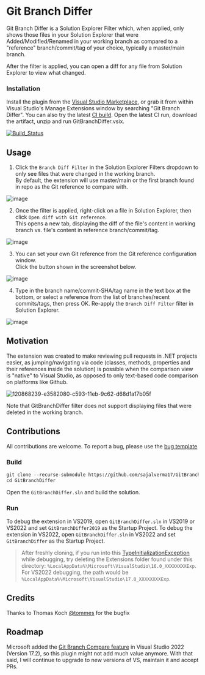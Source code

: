 # Git Branch Differ

Git Branch Differ is a Solution Explorer Filter which, when applied, only shows those files in your Solution Explorer that were Added/Modified/Renamed in your working branch as compared to a "reference" branch/commit/tag of your choice, typically a master/main branch.

After the filter is applied, you can open a diff for any file from Solution Explorer to view what changed.

### Installation
Install the plugin from the [Visual Studio Marketplace](https://marketplace.visualstudio.com/items?itemName=SajalVerma.GitBranchDifferDev17), or grab it from within Visual Studio's Manage Extensions window by searching "Git Branch Differ".
You can also try the latest [CI build](https://github.com/sajalverma17/GitBranchDiffer/actions/workflows/ci-build.yml).
Open the latest CI run, download the artifact, unzip and run GitBranchDiffer.vsix.

[![Build_Status](https://github.com/sajalverma17/GitBranchDiffer/actions/workflows/ci-build.yml/badge.svg)](https://github.com/sajalverma17/GitBranchDiffer/actions/workflows/ci-build.yml)

## Usage

1. Click the `Branch Diff Filter` in the Solution Explorer Filters dropdown to only see files that were changed in the working branch. <br>By default, the extension will use master/main or the first branch found in repo as the Git reference to compare with.

![image](https://user-images.githubusercontent.com/25904133/121787246-4b76ba00-cbc5-11eb-8033-7b06d92079d5.png)

2. Once the filter is applied, right-click on a file in Solution Explorer, then click `Open diff with Git reference`. <br>This opens a new tab, displaying the diff of the file's content in working branch vs. file's content in reference branch/commit/tag.

![image](https://github.com/sajalverma17/GitBranchDiffer/assets/25904133/2b45fd37-503f-4870-a6c4-055617edd0fd)

3. You can set your own Git reference from the Git reference configuration window. <br>Click the button shown in the screenshot below.

![image](https://github.com/sajalverma17/GitBranchDiffer/assets/25904133/05e7cb62-971e-4c74-885f-4f75fe5f707f)

4. Type in the branch name/commit-SHA/tag name in the text box at the bottom, or select a reference from the list of branches/recent commits/tags, then press OK. Re-apply the `Branch Diff Filter` filter in Solution Explorer.

![image](https://github.com/sajalverma17/GitBranchDiffer/assets/25904133/9a98b4b3-4c12-4114-9e6c-26f1b92e05f0)

## Motivation

The extension was created to make reviewing pull requests in .NET projects easier, as jumping/navigating via code (classes, methods, properties and their references inside the solution) is possible when the comparison view is "native" to Visual Studio, as opposed to only text-based code comparison on platforms like Github.

![120868239-e3582080-c593-11eb-9c62-d68d1a17b05f](https://user-images.githubusercontent.com/25904133/120868781-118a3000-c595-11eb-85f1-bd93a0116a52.png)

Note that GitBranchDiffer filter does not support displaying files that were deleted in the working branch.

## Contributions

All contributions are welcome.
To report a bug, please use the [bug template](https://github.com/sajalverma17/GitBranchDiffer/issues/new?assignees=&labels=bug&template=bug-report.md&title=)

### Build

```txt
git clone --recurse-submodule https://github.com/sajalverma17/GitBranchDiffer.git
cd GitBranchDiffer
```
Open the `GitBranchDiffer.sln` and build the solution.

### Run

To debug the extension in VS2019, open `GitBranchDiffer.sln` in VS2019 or VS2022 and set `GitBranchDiffer2019` as the Startup Project.
To debug the extension in VS2022, open `GitBranchDiffer.sln` in VS2022 and set `GitBranchDiffer` as the Startup Project.

>After freshly cloning, if you run into this [TypeInitializationException](https://stackoverflow.com/questions/59926253/libgit2sharp-dllnotfoundexception-unable-to-load-dll-git2-106a5f2) while debugging, try deleting the Extensions folder found under this directory: `%LocalAppData%\Microsoft\VisualStudio\16.0_XXXXXXXXExp`. For VS2022 debugging, the path would be `%LocalAppData%\Microsoft\VisualStudio\17.0_XXXXXXXXExp`.


## Credits

Thanks to Thomas Koch [@tommes](https://github.com/tommes) for the bugfix

## Roadmap
Microsoft added the [Git Branch Compare feature](https://devblogs.microsoft.com/visualstudio/visual-studio-17-1-preview-2-is-now-available/#be-more-productive-with-git) in Visual Studio 2022 (Version 17.2), so this plugin might not add much value anymore. With that said, I will continue to upgrade to new versions of VS, maintain it and accept PRs.